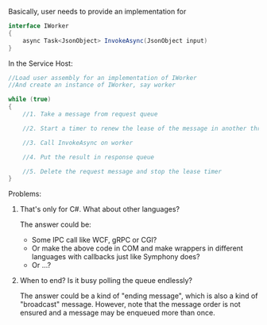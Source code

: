 Basically, user needs to provide an implementation for

```cs
interface IWorker
{
    async Task<JsonObject> InvokeAsync(JsonObject input)
}
```

In the Service Host:

```cs
//Load user assembly for an implementation of IWorker
//And create an instance of IWorker, say worker

while (true)
{
    //1. Take a message from request queue

    //2. Start a timer to renew the lease of the message in another thread, periodically

    //3. Call InvokeAsync on worker

    //4. Put the result in response queue

    //5. Delete the request message and stop the lease timer
}
```

Problems:

1. That's only for C#. What about other languages?

   The answer could be:

     * Some IPC call like WCF, gRPC or CGI?
     * Or make the above code in COM and make wrappers in different languages with callbacks just like Symphony does?
     * Or ...?

2. When to end? Is it busy polling the queue endlessly?

   The answer could be a kind of "ending message", which is also a kind of "broadcast" message. However, note that the message order is not ensured and a message may be enqueued more than once.

